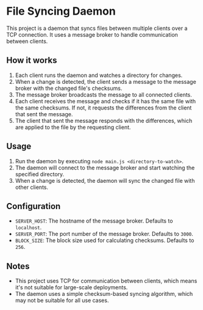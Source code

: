 # File Syncing Daemon

This project is a daemon that syncs files between multiple clients over a TCP connection. It uses a message broker to handle communication between clients.

## How it works

1. Each client runs the daemon and watches a directory for changes.
2. When a change is detected, the client sends a message to the message broker with the changed file's checksums.
3. The message broker broadcasts the message to all connected clients.
4. Each client receives the message and checks if it has the same file with the same checksums. If not, it requests the differences from the client that sent the message.
5. The client that sent the message responds with the differences, which are applied to the file by the requesting client.

## Usage

1. Run the daemon by executing `node main.js <directory-to-watch>`.
2. The daemon will connect to the message broker and start watching the specified directory.
3. When a change is detected, the daemon will sync the changed file with other clients.

## Configuration

- `SERVER_HOST`: The hostname of the message broker. Defaults to `localhost`.
- `SERVER_PORT`: The port number of the message broker. Defaults to `3000`.
- `BLOCK_SIZE`: The block size used for calculating checksums. Defaults to `256`.

## Notes

- This project uses TCP for communication between clients, which means it's not suitable for large-scale deployments.
- The daemon uses a simple checksum-based syncing algorithm, which may not be suitable for all use cases.
